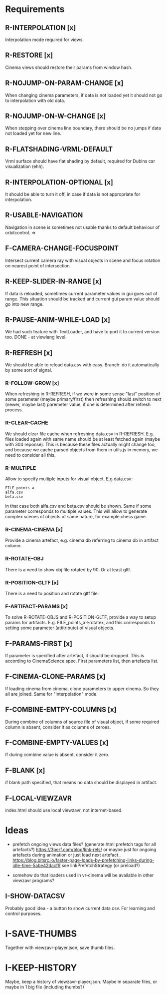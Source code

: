 # Requirements

## R-INTERPOLATION [x]
Interpolation mode required for views.

## R-RESTORE [x]
Cinema views should restore their params from window hash.

## R-NOJUMP-ON-PARAM-CHANGE [x]
When changing cinema parameters, if data is not loaded yet it should not go to 
interpolation with old data.

## R-NOJUMP-ON-W-CHANGE [x]
When stepping over cinema line boundary, there should be no jumps if data not loaded yet
for new line.

## R-FLATSHADING-VRML-DEFAULT 
Vrml surface should have flat shading by default, required for Dubins car visualization (ehh).

## R-INTERPOLATION-OPTIONAL [x]
It should be able to turn it off, in case if data is not appropriate for interpolation.

## R-USABLE-NAVIGATION
Navigation in scene is sometimes not usable thanks to default behaviour of orbitcontrol.
=>
## F-CAMERA-CHANGE-FOCUSPOINT
Intersect current camera ray with visual objects in scene and focus rotation on nearest point of intersection.

## R-KEEP-SLIDER-IN-RANGE [x]
If data is reloaded, sometimes current parameter values in gui goes out of range.
This situation should be tracked and current gui param value should go into new range.

## R-PAUSE-ANIM-WHILE-LOAD [x]
We had such feature with TextLoader, and have to port it to current version too.
DONE - at viewlang level.

## R-REFRESH [x]
We should be able to reload data.csv with easy.
Branch: do it automatically by some sort of signal.

### R-FOLLOW-GROW [x]
When refreshing in R-REFRESH, if we were in some sense "last" position of some parameter (maybe primary/first)
then refreshing should switch to next (newer, maybe last) paremeter value, if one is determined after refresh process.

### R-CLEAR-CACHE
We should clear file cache when refreshing data.csv in R-REFRESH. E.g. files loaded again with same name should
be at least fetched again (maybe with 304 reponse). This is because these files actually might change too,
and because we cache parsed objects from them in utils.js in memory, we need to consider all this.

### R-MULTIPLE
Allow to specify multiple inputs for visual object. E.g data.csv:
```
FILE_points_a
alfa.csv
beta.csv
```
in that case both alfa.csv and beta.csv should be shown. Same if some parameter corresponds to multiple values.
This will allow to generate complex scenes of objects of same nature, for example chess game.

### R-CINEMA-CINEMA [x]
Provide a cinema artefact, e.g. cinema db referring to cinema db in artifact column.

### R-ROTATE-OBJ
There is a need to show obj file rotated by 90. Or at least gltf.
### R-POSITION-GLTF [x]
There is a need to position and rotate gltf file.
### F-ARTIFACT-PARAMS [x]
To solve R-ROTATE-OBJS and R-POSITION-GLTF, provide a way to setup params for artifacts. 
E.g. FILE_points_a->rotatex, and this corresponds to setting some parameter (attitribute) of visual objects.

## F-PARAMS-FIRST [x]
If parameter is specified after artefact, it should be dropped. This is according to CinemaScience spec.
First parameters list, then artefacts list.

## F-CINEMA-CLONE-PARAMS [x]
If loading cinema from cinema, clone parameters to upper cinema.
So they all are joined. Same for "interpolation" mode.

## F-COMBINE-EMTPY-COLUMNS [x]
During combine of columns of source file of visual object,
if some required column is absent, consider it as columns of zeroes.

## F-COMBINE-EMPTY-VALUES [x]
If during combine value is absent, consider it zero.

## F-BLANK [x]
if blank path specified, that means no data should be displayed in artifact.

## F-LOCAL-VIEWZAVR
index.html should use local viewzavr, not internet-based.

# Ideas

* prefetch ongoing views data files?
(generate html prefetch tags for all artefacts?)
https://3perf.com/blog/link-rels/
or maybe just for ongoing artefacts during animation
or just load next artefact..
https://blog.bitsrc.io/faster-page-loads-by-prefetching-links-during-idle-time-5abe42dacf9
see linkPrefetchStrategy (or preload?)

* somehow do that loaders used in vr-cinema will be available in other viewzavr programs?

## I-SHOW-DATACSV
Probably good idea - a button to show current data csv. For learning and control purposes.


# I-SAVE-THUMBS
Together with viewzavr-player.json, save thumb files.

# I-KEEP-HISTORY
Maybe, keep a history of viewzavr-player.json. Maybe in separate files, or maybe in 1 big file (including thumbs?)